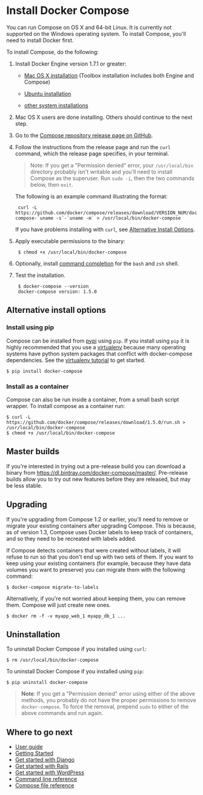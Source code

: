 <!--[metadata]>
+++
title = "Docker Compose"
description = "How to install Docker Compose"
keywords = ["compose, orchestration, install, installation, docker, documentation"]
[menu.main]
parent="mn_install"
weight=4
+++
<![end-metadata]-->


# Install Docker Compose

You can run Compose on OS X and 64-bit Linux.  It is currently not supported on
the Windows operating system. To install Compose, you'll need to install Docker
first.

To install Compose, do the following:

1. Install Docker Engine version 1.7.1 or greater:

     * <a href="https://docs.docker.com/installation/mac/" target="_blank">Mac OS X installation</a> (Toolbox installation includes both Engine and Compose)

     * <a href="https://docs.docker.com/installation/ubuntulinux/" target="_blank">Ubuntu installation</a>

     * <a href="https://docs.docker.com/installation/" target="_blank">other system installations</a>

2. Mac OS X users are done installing. Others should continue to the next step.

3. Go to the <a href="https://github.com/docker/compose/releases" target="_blank">Compose repository release page on GitHub</a>.

4. Follow the instructions from the release page and run the `curl` command,
which the release page specifies, in your terminal.

     > Note: If you get a "Permission denied" error, your `/usr/local/bin` directory
     probably isn't writable and you'll need to install Compose as the superuser. Run
     `sudo -i`, then the two commands below, then `exit`.

     The following is an example command illustrating the format:

        curl -L https://github.com/docker/compose/releases/download/VERSION_NUM/docker-compose-`uname -s`-`uname -m` > /usr/local/bin/docker-compose

     If you have problems installing with `curl`, see
     [Alternative Install Options](#alternative-install-options).

5. Apply executable permissions to the binary:

        $ chmod +x /usr/local/bin/docker-compose

6.  Optionally, install [command completion](completion.md) for the
`bash` and `zsh` shell.

7. Test the installation.

        $ docker-compose --version
        docker-compose version: 1.5.0


## Alternative install options

### Install using pip

Compose can be installed from [pypi](https://pypi.python.org/pypi/docker-compose)
using `pip`.  If you install using `pip` it is highly recommended that you use a
[virtualenv](https://virtualenv.pypa.io/en/latest/) because many operating systems
have python system packages that conflict with docker-compose dependencies. See
the [virtualenv tutorial](http://docs.python-guide.org/en/latest/dev/virtualenvs/)
to get started.

    $ pip install docker-compose


### Install as a container

Compose can also be run inside a container, from a small bash script wrapper.
To install compose as a container run:

    $ curl -L https://github.com/docker/compose/releases/download/1.5.0/run.sh > /usr/local/bin/docker-compose
    $ chmod +x /usr/local/bin/docker-compose

## Master builds

If you're interested in trying out a pre-release build you can download a
binary from https://dl.bintray.com/docker-compose/master/. Pre-release
builds allow you to try out new features before they are released, but may
be less stable.


## Upgrading

If you're upgrading from Compose 1.2 or earlier, you'll need to remove or migrate
your existing containers after upgrading Compose. This is because, as of version
1.3, Compose uses Docker labels to keep track of containers, and so they need to
be recreated with labels added.

If Compose detects containers that were created without labels, it will refuse
to run so that you don't end up with two sets of them. If you want to keep using
your existing containers (for example, because they have data volumes you want
to preserve) you can migrate them with the following command:

    $ docker-compose migrate-to-labels

Alternatively, if you're not worried about keeping them, you can remove them.
Compose will just create new ones.

    $ docker rm -f -v myapp_web_1 myapp_db_1 ...


## Uninstallation

To uninstall Docker Compose if you installed using `curl`:

    $ rm /usr/local/bin/docker-compose


To uninstall Docker Compose if you installed using `pip`:

    $ pip uninstall docker-compose

>**Note**: If you get a "Permission denied" error using either of the above
>methods, you probably do not have the proper permissions to remove
>`docker-compose`.  To force the removal, prepend `sudo` to either of the above
>commands and run again.


## Where to go next

- [User guide](index.md)
- [Getting Started](gettingstarted.md)
- [Get started with Django](django.md)
- [Get started with Rails](rails.md)
- [Get started with WordPress](wordpress.md)
- [Command line reference](./reference/index.md)
- [Compose file reference](compose-file.md)
